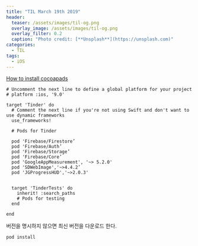 ```yaml
---
title: "TIL March 19th 2019"
header:
  teaser: /assets/images/til-og.png
  overlay_image: /assets/images/til-og.png
  overlay_filter: 0.2
  caption: "Photo credit: [**Unsplash**](https://unsplash.com)"
categories:
  - TIL
tags:
  - iOS
---
```




[How to install cocoapads](https://jwkcp.github.io/2017/03/22/cocoapods_with_alamofire/)



```pod
# Uncomment the next line to define a global platform for your project
# platform :ios, '9.0'

target 'Tinder' do
  # Comment the next line if you're not using Swift and don't want to use dynamic frameworks
  use_frameworks!

  # Pods for Tinder

  pod 'Firebase/Firestore’
  pod 'Firebase/Auth’
  pod 'Firebase/Storage’
  pod 'Firebase/Core’
  pod 'GoogleAppMeasurement', '~> 5.2.0'
  pod 'SDWebImage','~>4.4.2’
  pod 'JGProgressHUD','~>2.0.3'
  

  target 'TinderTests' do
    inherit! :search_paths
    # Pods for testing
  end

end
```

버전을 명시하지 않으면 최신 버전을 다운로드 한다.



```bash
pod install
```






